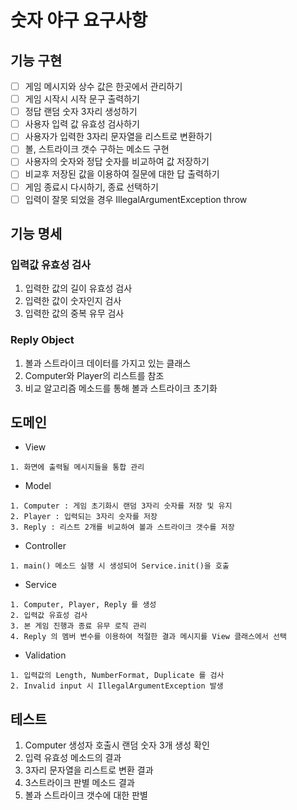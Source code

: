 # 숫자 야구 요구사항

## 기능 구현 
- [ ] 게임 메시지와 상수 값은 한곳에서 관리하기
- [ ] 게임 시작시 시작 문구 출력하기
- [ ] 정답 랜덤 숫자 3자리 생성하기
- [ ] 사용자 입력 값 유효성 검사하기
- [ ] 사용자가 입력한 3자리 문자열을 리스트로 변환하기
- [ ] 볼, 스트라이크 갯수 구하는 메소드 구현
- [ ] 사용자의 숫자와 정답 숫자를 비교하여 값 저장하기
- [ ] 비교후 저장된 값을 이용하여 질문에 대한 답 출력하기
- [ ] 게임 종료시 다시하기, 종료 선택하기
- [ ] 입력이 잘못 되었을 경우 IllegalArgumentException throw

## 기능 명세
### 입력값 유효성 검사
1. 입력한 값의 길이 유효성 검사
2. 입력한 값이 숫자인지 검사
3. 입력한 값의 중복 유무 검사
### Reply Object
1. 볼과 스트라이크 데이터를 가지고 있는 클래스
2. Computer와 Player의 리스트를 참조
3. 비교 알고리즘 메소드를 통해 볼과 스트라이크 초기화

## 도메인
* View
~~~
1. 화면에 출력될 메시지들을 통합 관리
~~~

* Model
~~~
1. Computer : 게임 초기화시 랜덤 3자리 숫자를 저장 및 유지
2. Player : 입력되는 3자리 숫자를 저장
3. Reply : 리스트 2개를 비교하여 볼과 스트라이크 갯수를 저장
~~~

* Controller
~~~
1. main() 메소드 실행 시 생성되어 Service.init()을 호출
~~~

* Service
~~~
1. Computer, Player, Reply 를 생성
2. 입력값 유효성 검사
3. 본 게임 진행과 종료 유무 로직 관리
4. Reply 의 멤버 변수를 이용하여 적절한 결과 메시지를 View 클래스에서 선택
~~~

* Validation
~~~
1. 입력값의 Length, NumberFormat, Duplicate 를 검사
2. Invalid input 시 IllegalArgumentException 발생
~~~

## 테스트
1. Computer 생성자 호출시 랜덤 숫자 3개 생성 확인
2. 입력 유효성 메소드의 결과
3. 3자리 문자열을 리스트로 변환 결과
4. 3스트라이크 판별 메소드 결과
5. 볼과 스트라이크 갯수에 대한 판별